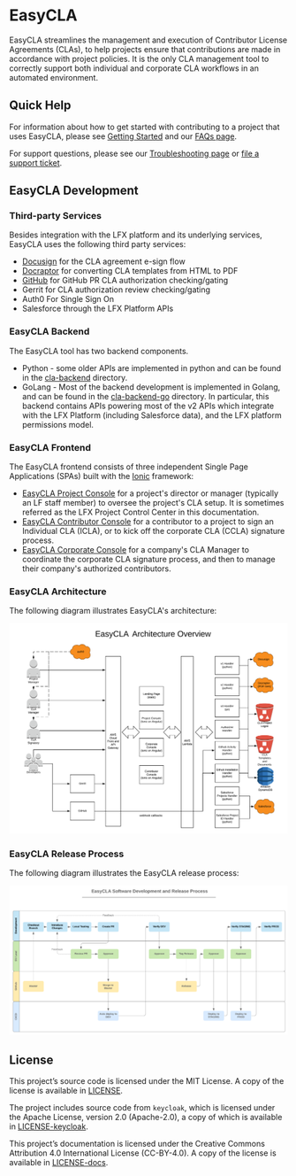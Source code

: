 # EasyCLA

EasyCLA streamlines the management and execution of Contributor License Agreements \(CLAs\), to help projects ensure that contributions are made in accordance with project policies. It is the only CLA management tool to correctly support both individual and corporate CLA workflows in an automated environment.

## Quick Help <a id="quick-help"></a>

For information about how to get started with contributing to a project that uses EasyCLA, please see [Getting Started](getting-started/) and our [FAQs page](https://github.com/communitybridge/docs/tree/f3a4dfdd6f9845ac96d41cd1b8878b1e12f70c92/easycla/getting-started/easycla-faqs/README.md).

For support questions, please see our [Troubleshooting page](getting-started/easycla-troubleshooting/) or [file a support ticket](https://jira.linuxfoundation.org/plugins/servlet/theme/portal/4/create/143).

## EasyCLA Development

### Third-party Services <a id="third-party-services"></a>

Besides integration with the LFX platform and its underlying services, EasyCLA uses the following third party services:

* [Docusign](https://www.docusign.com/) for the CLA agreement e-sign flow
* [Docraptor](https://docraptor.com/) for converting CLA templates from HTML to PDF
* [GitHub](https://github.com/) for GitHub PR CLA authorization checking/gating
* Gerrit for CLA authorization review checking/gating  
* Auth0 For Single Sign On
* Salesforce through the LFX Platform APIs

### EasyCLA Backend <a id="cla-backend"></a>

The EasyCLA tool has two backend components.

* Python - some older APIs are implemented in python and can be found in the [cla-backend](cla-backend) directory.
* GoLang - Most of the backend development is implemented in Golang, and can be found in the [cla-backend-go](cla-backend-go) directory. In particular, this backend contains APIs powering most of the v2 APIs which integrate with the LFX Platform (including Salesforce data), and the LFX platform permissions model.

### EasyCLA Frontend <a id="cla-frontend"></a>

The EasyCLA frontend consists of three independent Single Page Applications \(SPAs\) built with the [Ionic](https://ionicframework.com/) framework:

* [EasyCLA Project Console](https://projectadmin.lfx.linuxfoundation.org/) for a project's director or manager \(typically an LF staff member\) to oversee the project's CLA setup. It is sometimes referred as the LFX Project Control Center in this documentation.
* [EasyCLA Contributor Console](https://github.com/communitybridge/easycla-contributor-console) for a contributor to a project to sign an Individual CLA \(ICLA\), or to kick off the corporate CLA \(CCLA\) signature process.
* [EasyCLA Corporate Console](https://organization.lfx.linuxfoundation.org/) for a company's CLA Manager to coordinate the corporate CLA signature process, and then to manage their company's authorized contributors.

### EasyCLA Architecture <a id="easycla-architecture"></a>

The following diagram illustrates EasyCLA's architecture:

![EasyCLA Architecture Overview](../.gitbook/assets/easycla-architecture-overview.png)

### EasyCLA Release Process <a id="easycla-release-process"></a>

The following diagram illustrates the EasyCLA release process:

![EasyCLA Release Process](../.gitbook/assets/easycla-software-development-and-release_process.png)

## License <a id="license"></a>

This project’s source code is licensed under the MIT License. A copy of the license is available in [LICENSE](https://github.com/communitybridge/easycla/blob/main/LICENSE).

The project includes source code from `keycloak`, which is licensed under the Apache License, version 2.0 \(Apache-2.0\), a copy of which is available in [LICENSE-keycloak](https://github.com/communitybridge/easycla/blob/main/LICENSE-keycloak).

This project’s documentation is licensed under the Creative Commons Attribution 4.0 International License \(CC-BY-4.0\). A copy of the license is available in [LICENSE-docs](https://github.com/communitybridge/easycla/blob/main/LICENSE-docs).

